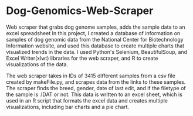# Dog-Genomics-Web-Scraper
Web scraper that grabs dog genome samples, adds the sample data to an excel spreadsheet
In this project, I created a database of information on samples of dog genomic data from the National Center for Biotechnology Information website, and used this database to create multiple charts that visualized trends in the data.  I used Python's Selenium, BeautifulSoup, and Excel Writer(xlwt) libraries for the web scraper, and R to create visualizations of the data.

  The web scraper takes in IDs of 3415 different samples from a csv file created by makeFile.py, and scrapes data from the links to these samples.  The scraper finds the breed, gender, date of last edit, and if the filetype of the sample is .IDAT or not.  This data is written to an excel sheet, which is used in an R script that formats the excel data and creates multiple visualizations, including bar charts and a pie chart.
